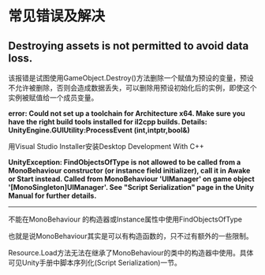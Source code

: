 # 常见错误及解决

## Destroying assets is not permitted to avoid data loss.

该报错是试图使用GameObject.Destroy()方法删除一个赋值为预设的变量，预设不允许被删除，否则会造成数据丢失，可以删除用预设初始化后的实例，即使这个实例被赋值给一个成员变量。

**error: Could not set up a toolchain for Architecture x64. Make sure you have the right build tools installed for il2cpp builds. Details: UnityEngine.GUIUtility:ProcessEvent (int,intptr,bool&)**

用Visual Studio Installer安装Desktop Development With C++

**UnityException: FindObjectsOfType is not allowed to be called from a MonoBehaviour constructor (or instance field initializer), call it in Awake or Start instead. Called from MonoBehaviour 'UIManager' on game object '\[MonoSingleton]UIManager'. See "Script Serialization" page in the Unity Manual for further details.**

***

不能在MonoBehaviour 的构造器或Instance属性中使用FindObjectsOfType

也就是说MonoBehaviour其实是可以有构造函数的，只不过有额外的一些限制。

Resource.Load方法无法在继承了MonoBehaviour的类中的构造器中使用。具体可见Unity手册中脚本序列化(Script Serialization)一节。

<figure><img src="../../.gitbook/assets/image.png" alt=""><figcaption></figcaption></figure>
